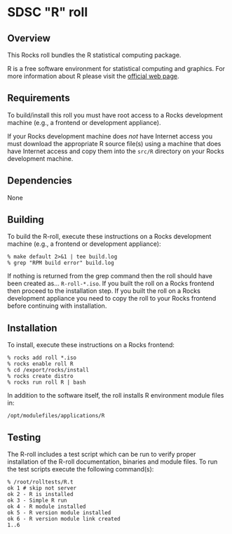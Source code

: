 # SDSC "R" roll

## Overview

This Rocks roll bundles the R statistical computing package.

R is a free software environment for statistical computing and graphics. For more information about R please visit the <a href="http://www.r-project.org" target="_blank">official web page</a>.


## Requirements

To build/install this roll you must have root access to a Rocks development machine (e.g., a frontend or development appliance).

If your Rocks development machine does *not* have Internet access you must download the appropriate R source file(s) using a machine that does have Internet access and copy them into the `src/R` directory on your Rocks development machine.


## Dependencies

None


## Building

To build the R-roll, execute these instructions on a Rocks development machine (e.g., a frontend or development appliance):

```shell
% make default 2>&1 | tee build.log
% grep "RPM build error" build.log
```

If nothing is returned from the grep command then the roll should have been created as... `R-roll-*.iso`. If you built the roll on a Rocks frontend then proceed to the installation step. If you built the roll on a Rocks development appliance you need to copy the roll to your Rocks frontend before continuing with installation.


## Installation

To install, execute these instructions on a Rocks frontend:

```shell
% rocks add roll *.iso
% rocks enable roll R
% cd /export/rocks/install
% rocks create distro
% rocks run roll R | bash
```

In addition to the software itself, the roll installs R environment module
files in:

```shell
/opt/modulefiles/applications/R
```

## Testing

The R-roll includes a test script which can be run to verify proper installation of the R-roll documentation, binaries and module files. To run the test scripts execute the following command(s):

```shell
% /root/rolltests/R.t 
ok 1 # skip not server
ok 2 - R is installed
ok 3 - Simple R run
ok 4 - R module installed
ok 5 - R version module installed
ok 6 - R version module link created
1..6
```


